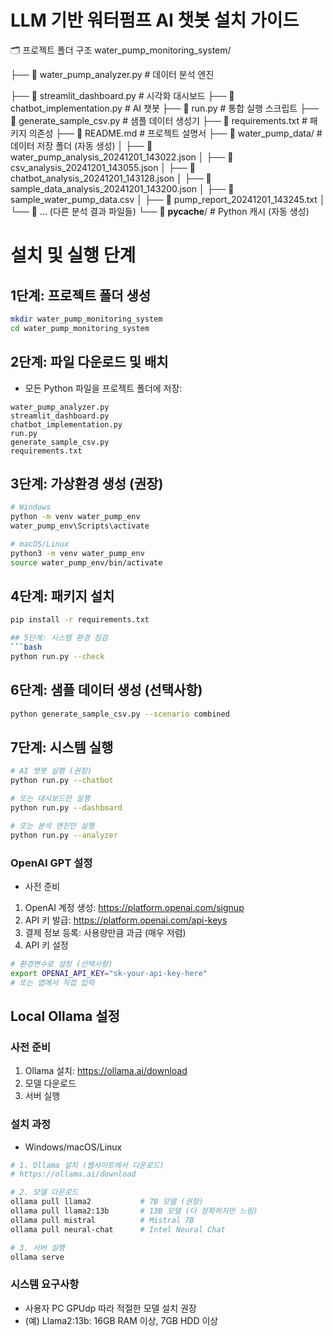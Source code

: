 # LLM 기반 워터펌프 AI 챗봇 설치 가이드  
🗂️ 프로젝트 폴더 구조
water_pump_monitoring_system/

├── 📄 water_pump_analyzer.py           # 데이터 분석 엔진

├── 📄 streamlit_dashboard.py           # 시각화 대시보드
├── 📄 chatbot_implementation.py        # AI 챗봇
├── 📄 run.py                          # 통합 실행 스크립트
├── 📄 generate_sample_csv.py           # 샘플 데이터 생성기
├── 📄 requirements.txt                 # 패키지 의존성
├── 📄 README.md                       # 프로젝트 설명서
├── 📁 water_pump_data/                # 데이터 저장 폴더 (자동 생성)
│   ├── 📄 water_pump_analysis_20241201_143022.json
│   ├── 📄 csv_analysis_20241201_143055.json
│   ├── 📄 chatbot_analysis_20241201_143128.json
│   ├── 📄 sample_data_analysis_20241201_143200.json
│   ├── 📄 sample_water_pump_data.csv
│   ├── 📄 pump_report_20241201_143245.txt
│   └── 📄 ... (다른 분석 결과 파일들)
└── 📁 __pycache__/                    # Python 캐시 (자동 생성) 


# 설치 및 실행 단계
## 1단계: 프로젝트 폴더 생성
```bash
mkdir water_pump_monitoring_system
cd water_pump_monitoring_system
```

## 2단계: 파일 다운로드 및 배치
- 모든 Python 파일을 프로젝트 폴더에 저장:
``` 
water_pump_analyzer.py
streamlit_dashboard.py
chatbot_implementation.py
run.py
generate_sample_csv.py
requirements.txt
```

## 3단계: 가상환경 생성 (권장)
```bash
# Windows
python -m venv water_pump_env
water_pump_env\Scripts\activate

# macOS/Linux
python3 -m venv water_pump_env
source water_pump_env/bin/activate
```

## 4단계: 패키지 설치
```bash
pip install -r requirements.txt

## 5단계: 시스템 환경 점검
```bash
python run.py --check
```

## 6단계: 샘플 데이터 생성 (선택사항)
```bash
python generate_sample_csv.py --scenario combined
```

## 7단계: 시스템 실행
```bash
# AI 챗봇 실행 (권장)
python run.py --chatbot

# 또는 대시보드만 실행
python run.py --dashboard

# 또는 분석 엔진만 실행
python run.py --analyzer
```

### OpenAI GPT 설정
- 사전 준비
1) OpenAI 계정 생성: https://platform.openai.com/signup
2) API 키 발급: https://platform.openai.com/api-keys
3) 결제 정보 등록: 사용량만큼 과금 (매우 저렴) 
4) API 키 설정
```bash
# 환경변수로 설정 (선택사항)
export OPENAI_API_KEY="sk-your-api-key-here"
# 또는 앱에서 직접 입력
```


## Local Ollama 설정
### 사전 준비

1) Ollama 설치: https://ollama.ai/download
2) 모델 다운로드
3) 서버 실행

### 설치 과정
- Windows/macOS/Linux
```bash
# 1. Ollama 설치 (웹사이트에서 다운로드)
# https://ollama.ai/download

# 2. 모델 다운로드
ollama pull llama2           # 7B 모델 (권장)
ollama pull llama2:13b       # 13B 모델 (더 정확하지만 느림)
ollama pull mistral          # Mistral 7B
ollama pull neural-chat      # Intel Neural Chat

# 3. 서버 실행
ollama serve
```

### 시스템 요구사항
- 사용자 PC GPUdp 따라 적절한 모델 설치 권장
- (예) Llama2:13b: 16GB RAM 이상, 7GB HDD 이상 
